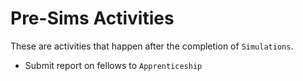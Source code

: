 # Pre-Sims Activities

These are activities that happen after the completion of `Simulations`.

* Submit report on fellows to `Apprenticeship`
